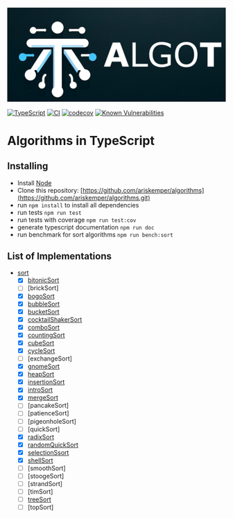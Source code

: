 <p align="center"><img src="./logo_algot.jpg"></p>

[![TypeScript][typescript-badge]][typescript-url]
[![CI][build-badge]][build-url]
[![codecov][codecov-badge]][codecov-url]
[![Known Vulnerabilities][snyk-badge]][snyk-url]

# Algorithms in TypeScript

## Installing

- Install [Node](https://nodejs.org)
- Clone this repository: [https://github.com/ariskemper/algorithms](https://github.com/ariskemper/algorithms.git)
- run `npm install` to install all dependencies
- run tests `npm run test`
- run tests with coverage `npm run test:cov`
- generate typescript documentation `npm run doc`
- run benchmark for sort algorithms `npm run bench:sort`

## List of Implementations

- [sort](src/sort)
  - [x] [bitonicSort](src/sort/bitonic/bitonic.ts)
  - [ ] [brickSort]
  - [x] [bogoSort](src/sort/bogo/bogo.ts)
  - [x] [bubbleSort](src/sort/bubble/bubble.ts)
  - [x] [bucketSort](src/sort/bucket/bucket.ts)
  - [x] [cocktailShakerSort](src/sort/cocktail-shaker/cocktail-shaker.ts)
  - [x] [comboSort](src/sort/combo/combo.ts)
  - [x] [countingSort](src/sort/counting/counting.ts)
  - [x] [cubeSort](src/sort/cube/cube.ts)
  - [x] [cycleSort](src/sort/cycle/cycle.ts)
  - [ ] [exchangeSort]
  - [x] [gnomeSort](src/sort/gnome/gnome.ts)
  - [x] [heapSort](src/sort/heap/heap.ts)
  - [x] [insertionSort](src/sort/insertion/insertion.ts)
  - [x] [introSort](src/sort/intro/intro.ts)
  - [x] [mergeSort](src/sort/merge/merge.ts)
  - [ ] [pancakeSort]
  - [ ] [patienceSort]
  - [ ] [pigeonholeSort]
  - [ ] [quickSort]
  - [x] [radixSort](src/sort/radix/radix.ts)
  - [x] [randomQuickSort](src/sort/radix/radix.ts)
  - [x] [selectionSsort](src/sort/selection/selection.ts)
  - [x] [shellSort](src/sort/shell/shell.ts)
  - [ ] [smoothSort]
  - [ ] [stoogeSort]
  - [ ] [strandSort]
  - [ ] [timSort]
  - [ ] [treeSort](src/sort/tree/tree.ts)
  - [ ] [topSort]

[typescript-badge]: https://badges.frapsoft.com/typescript/code/typescript.svg?v=101
[typescript-url]: https://github.com/microsoft/TypeScript
[build-badge]: https://github.com/ariskemper/algot/actions/workflows/build.yml/badge.svg
[build-url]: https://github.com/ariskemper/algot/actions/workflows/build.yml
[codecov-badge]: https://codecov.io/gh/ariskemper/algorithms/graph/badge.svg?token=J95CIN2UZT
[codecov-url]: https://codecov.io/gh/ariskemper/algorithms
[snyk-badge]: https://snyk.io/test/github/ariskemper/algorithms/badge.svg
[snyk-url]: https://snyk.io/test/github/ariskemper/algorithms

